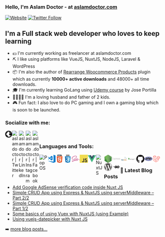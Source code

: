 ### Hello, I'm Aslam Doctor - at [aslamdoctor.com](https://aslamdoctor.com)


[![Website](https://img.shields.io/website?label=aslamdoctor.com&style=for-the-badge&url=https%3A%2F%2Faslamdoctor.com)](https://aslamdoctor.com) [![Twitter Follow](https://img.shields.io/twitter/follow/aslammdoctor?color=1DA1F2&logo=twitter&style=for-the-badge)](https://twitter.com/intent/follow?original_referer=https%3A%2F%2Fgithub.com%2Faslammdoctor&screen_name=aslammdoctor)

## I'm a Full stack web developer who loves to keep learning

- 💵 I'm currently working as freelancer at aslamdoctor.com
- ⛏ I like using platforms like VueJS, NuxtJS, NodeJS, Laravel & WordPress
- 📦 I'm also the author of [Rearrange Woocommerce Products](https://wordpress.org/plugins/rearrange-woocommerce-products/) plugin which as currently **10000+ active downloads** and 48000+ all time downloads.
- 🎓 I'm currently learning GoLang using [Udemy course](https://www.udemy.com/course/learn-go-the-complete-bootcamp-course-golang/) by Jose Portilla
- 👨‍👩‍👧‍👦 I'm a loving husband and father of 2 kids.
- 🎮 Fun fact: I also love to do PC gaming and I own a gaming blog which is soon to be launched.

### Socialize with me:

[<img align="left" alt="aslamdoctor.com" width="22px" src="https://raw.githubusercontent.com/iconic/open-iconic/master/svg/globe.svg" />][website] [<img align="left" alt="aslamdoctor | Twitter" width="22px" src="https://cdn.jsdelivr.net/npm/simple-icons@v3/icons/twitter.svg" />][twitter] [<img align="left" alt="aslamdoctor | LinkedIn" width="22px" src="https://cdn.jsdelivr.net/npm/simple-icons@v3/icons/linkedin.svg" />][linkedin] [<img align="left" alt="aslamdoctor | Instagram" width="22px" src="https://cdn.jsdelivr.net/npm/simple-icons@v3/icons/instagram.svg" />][instagram] [<img align="left" alt="aslam.doctor | Facebook" width="22px" src="https://cdn.jsdelivr.net/npm/simple-icons@v3/icons/facebook.svg" />][facebook]

<br />

### Languages and Tools:

[<img align="left" alt="Pop OS" width="26px" src="https://avatars2.githubusercontent.com/u/33131755?s=200&v=4" />][popos]  [<img align="left" alt="VSCode" width="26px" src="https://raw.githubusercontent.com/github/explore/80688e429a7d4ef2fca1e82350fe8e3517d3494d/topics/visual-studio-code/visual-studio-code.png" />][vscode]  [<img align="left" alt="HTML5" width="26px" src="https://raw.githubusercontent.com/github/explore/80688e429a7d4ef2fca1e82350fe8e3517d3494d/topics/html/html.png" />][html5] [<img align="left" alt="CSS3" width="26px" src="https://raw.githubusercontent.com/github/explore/80688e429a7d4ef2fca1e82350fe8e3517d3494d/topics/css/css.png" />][css3] [<img align="left" alt="Sass" width="26px" src="https://raw.githubusercontent.com/github/explore/80688e429a7d4ef2fca1e82350fe8e3517d3494d/topics/sass/sass.png" />][sass] [<img align="left" alt="JavaScript" width="26px" src="https://raw.githubusercontent.com/github/explore/80688e429a7d4ef2fca1e82350fe8e3517d3494d/topics/javascript/javascript.png" />][javascript] [<img align="left" alt="VueJS" width="26px" src="https://raw.githubusercontent.com/github/explore/80688e429a7d4ef2fca1e82350fe8e3517d3494d/topics/vue/vue.png" />][vuejs] [<img align="left" alt="NuxtJS" width="26px" src="https://avatars2.githubusercontent.com/u/23360933?s=200&v=4" />][nuxtjs] [<img align="left" alt="Node.js" width="26px" src="https://raw.githubusercontent.com/github/explore/80688e429a7d4ef2fca1e82350fe8e3517d3494d/topics/nodejs/nodejs.png" />][nodejs] [<img align="left" alt="Express" width="26px" src="https://raw.githubusercontent.com/github/explore/80688e429a7d4ef2fca1e82350fe8e3517d3494d/topics/express/express.png" />][express] [<img align="left" alt="MySQL" width="26px" src="https://raw.githubusercontent.com/github/explore/80688e429a7d4ef2fca1e82350fe8e3517d3494d/topics/mysql/mysql.png" />][mysql] [<img align="left" alt="MongoDB" width="26px" src="https://raw.githubusercontent.com/github/explore/80688e429a7d4ef2fca1e82350fe8e3517d3494d/topics/mongodb/mongodb.png" />][mongodb] [<img align="left" alt="GitHub" width="26px" src="https://raw.githubusercontent.com/github/explore/78df643247d429f6cc873026c0622819ad797942/topics/github/github.png" />][github] [<img align="left" alt="PHP" width="26px" src="https://raw.githubusercontent.com/github/explore/ccc16358ac4530c6a69b1b80c7223cd2744dea83/topics/php/php.png" />][php] [<img align="left" alt="Laravel" width="26px" src="https://raw.githubusercontent.com/github/explore/56a826d05cf762b2b50ecbe7d492a839b04f3fbf/topics/laravel/laravel.png" />][laravel] [<img align="left" alt="Wordpress" width="26px" src="https://raw.githubusercontent.com/github/explore/80688e429a7d4ef2fca1e82350fe8e3517d3494d/topics/wordpress/wordpress.png" />][wordpress] [<img align="left" alt="Go" width="26px" src="https://raw.githubusercontent.com/github/explore/80688e429a7d4ef2fca1e82350fe8e3517d3494d/topics/go/go.png" />][golang]

<br />

### 📕 Latest Blog Posts

<!-- BLOG-POST-LIST:START -->
- [Add Google AdSense verification code inside Nuxt JS](https://aslamdoctor.com/blog/add-google-adsense-verification-code-inside-nuxt-js/294)
- [Simple CRUD App using Express & NuxtJS using serverMiddleware – Part 2/2](https://aslamdoctor.com/blog/simple-crud-app-using-express-nuxtjs-using-servermiddleware-part-2-2/280)
- [Simple CRUD App using Express & NuxtJS using serverMiddleware – Part 1/2](https://aslamdoctor.com/blog/simple-crud-app-using-express-nuxtjs-using-servermiddleware-part-1-2/239)
- [Some basics of using Vuex with NuxtJS (using Example)](https://aslamdoctor.com/blog/some-basics-of-using-vuex-with-nuxtjs-using-example/233)
- [Using vuejs-datepicker with Nuxt JS](https://aslamdoctor.com/blog/using-vuejs-datepicker-with-nuxt-js/226)
<!-- BLOG-POST-LIST:END -->

➡️ [more blog posts...](https://aslamdoctor.com)



[website]: https://aslamdoctor.com
[twitter]: https://twitter.com/aslammdoctor
[linkedin]: https://linkedin.com/in/aslamdoctor
[facebook]: https://www.facebook.com/aslam.doctor
[instagram]: https://instagram.com/aslamdoctor

[popos]: https://pop.system76.com/
[vscode]: https://code.visualstudio.com/
[html5]: https://www.w3schools.com/html/
[css3]: https://www.w3schools.com/css/
[sass]: https://sass-lang.com/
[javascript]: https://www.w3schools.com/js/
[vuejs]: https://vuejs.org/
[nuxtjs]: https://nuxtjs.org/
[nodejs]: https://nodejs.org/
[express]: https://expressjs.com/
[mysql]: https://www.mysql.com/
[mongodb]: https://www.mongodb.com/
[github]: https://www.github.com/
[php]: https://www.php.net/
[laravel]: https://laravel.com/
[wordpress]: https://wordpress.org/
[golang]: https://golang.org/